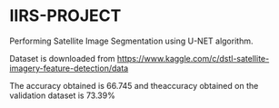 # IIRS-PROJECT
Performing Satellite Image Segmentation using U-NET algorithm.

Dataset is downloaded from https://www.kaggle.com/c/dstl-satellite-imagery-feature-detection/data

The accuracy obtained is 66.745 and theaccuracy obtained on the validation dataset is 73.39%
